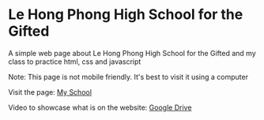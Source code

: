 # Le Hong Phong High School for the Gifted
A simple web page about Le Hong Phong High School for the Gifted and my class to practice html, css and javascript

Note: This page is not mobile friendly. It's best to visit it using a computer

Visit the page: [My School](https://kayt256.github.io/my-school_LHP/)

Video to showcase what is on the website: [Google Drive](https://drive.google.com/file/d/1SdKj-lRkRJorKnXsfmpgdgHxB_UTTIcB/view?usp=sharing)
